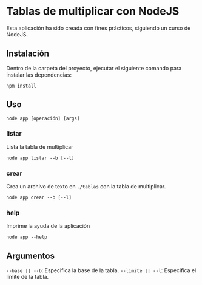 # Tablas de multiplicar con NodeJS
Esta aplicación ha sido creada con fines prácticos, siguiendo un curso de NodeJS.

## Instalación
Dentro de la carpeta del proyecto, ejecutar el siguiente comando para instalar las dependencias:

```
npm install
```

## Uso
```
node app [operación] [args]
```

### listar
Lista la tabla de multiplicar

```
node app listar --b [--l]
```

### crear
Crea un archivo de texto en `./tablas` con la tabla de multiplicar.

```
node app crear --b [--l]
```

### help
Imprime la ayuda de la aplicación

```
node app --help
```

## Argumentos
`--base || --b`: Especifica la base de la tabla.
`--limite || --l`: Especifica el límite de la tabla.